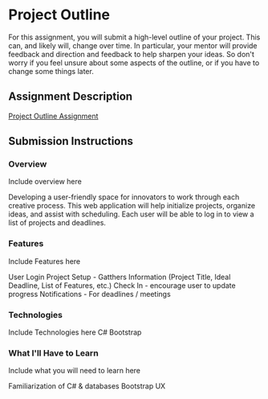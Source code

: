 # Project Outline
For this assignment, you will submit a high-level outline of your project. This can, and likely will, change over time. In particular, your mentor will provide feedback and direction and feedback to help sharpen your ideas. So don't worry if you feel unsure about some aspects of the outline, or if you have to change some things later.

## Assignment Description
[Project Outline Assignment](https://education.launchcode.org/liftoff/assignments/project-outline/)

## Submission Instructions

### Overview
Include overview here

Developing a user-friendly space for innovators to work through each creative process. This web application will help 
initialize projects, organize ideas, and assist with scheduling. Each user will be able to log in to view a list of 
projects and deadlines. 


### Features
Include Features here

User Login
Project Setup - Gatthers Information (Project Title, Ideal Deadline, List of Features, etc.)
Check In - encourage user to update progress
Notifications - For deadlines / meetings 

### Technologies
Include Technologies here
C#
Bootstrap

### What I'll Have to Learn
Include what you will need to learn here

Familiarization of C# & databases 
Bootstrap
UX

